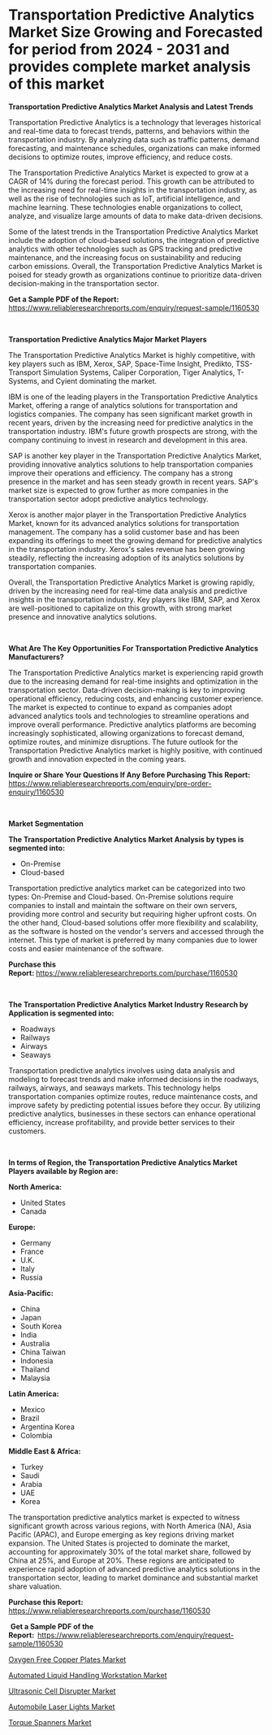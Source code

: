 <p><h1>Transportation Predictive Analytics Market Size Growing and Forecasted for period from 2024 - 2031 and provides complete market analysis of this market</h1></p><p><strong>Transportation Predictive Analytics Market Analysis and Latest Trends</strong></p>
<p><p>Transportation Predictive Analytics is a technology that leverages historical and real-time data to forecast trends, patterns, and behaviors within the transportation industry. By analyzing data such as traffic patterns, demand forecasting, and maintenance schedules, organizations can make informed decisions to optimize routes, improve efficiency, and reduce costs.</p><p>The Transportation Predictive Analytics Market is expected to grow at a CAGR of 14% during the forecast period. This growth can be attributed to the increasing need for real-time insights in the transportation industry, as well as the rise of technologies such as IoT, artificial intelligence, and machine learning. These technologies enable organizations to collect, analyze, and visualize large amounts of data to make data-driven decisions.</p><p>Some of the latest trends in the Transportation Predictive Analytics Market include the adoption of cloud-based solutions, the integration of predictive analytics with other technologies such as GPS tracking and predictive maintenance, and the increasing focus on sustainability and reducing carbon emissions. Overall, the Transportation Predictive Analytics Market is poised for steady growth as organizations continue to prioritize data-driven decision-making in the transportation sector.</p></p>
<p><strong>Get a Sample PDF of the Report:&nbsp;</strong> <a href="https://www.reliableresearchreports.com/enquiry/request-sample/1160530">https://www.reliableresearchreports.com/enquiry/request-sample/1160530</a></p>
<p>&nbsp;</p>
<p><strong>Transportation Predictive Analytics Major Market Players</strong></p>
<p><p>The Transportation Predictive Analytics Market is highly competitive, with key players such as IBM, Xerox, SAP, Space-Time Insight, Predikto, TSS-Transport Simulation Systems, Caliper Corporation, Tiger Analytics, T-Systems, and Cyient dominating the market.</p><p>IBM is one of the leading players in the Transportation Predictive Analytics Market, offering a range of analytics solutions for transportation and logistics companies. The company has seen significant market growth in recent years, driven by the increasing need for predictive analytics in the transportation industry. IBM's future growth prospects are strong, with the company continuing to invest in research and development in this area.</p><p>SAP is another key player in the Transportation Predictive Analytics Market, providing innovative analytics solutions to help transportation companies improve their operations and efficiency. The company has a strong presence in the market and has seen steady growth in recent years. SAP's market size is expected to grow further as more companies in the transportation sector adopt predictive analytics technology.</p><p>Xerox is another major player in the Transportation Predictive Analytics Market, known for its advanced analytics solutions for transportation management. The company has a solid customer base and has been expanding its offerings to meet the growing demand for predictive analytics in the transportation industry. Xerox's sales revenue has been growing steadily, reflecting the increasing adoption of its analytics solutions by transportation companies.</p><p>Overall, the Transportation Predictive Analytics Market is growing rapidly, driven by the increasing need for real-time data analysis and predictive insights in the transportation industry. Key players like IBM, SAP, and Xerox are well-positioned to capitalize on this growth, with strong market presence and innovative analytics solutions.</p></p>
<p>&nbsp;</p>
<p><strong>What Are The Key Opportunities For Transportation Predictive Analytics Manufacturers?</strong></p>
<p><p>The Transportation Predictive Analytics market is experiencing rapid growth due to the increasing demand for real-time insights and optimization in the transportation sector. Data-driven decision-making is key to improving operational efficiency, reducing costs, and enhancing customer experience. The market is expected to continue to expand as companies adopt advanced analytics tools and technologies to streamline operations and improve overall performance. Predictive analytics platforms are becoming increasingly sophisticated, allowing organizations to forecast demand, optimize routes, and minimize disruptions. The future outlook for the Transportation Predictive Analytics market is highly positive, with continued growth and innovation expected in the coming years.</p></p>
<p><strong>Inquire or Share Your Questions If Any Before Purchasing This Report:</strong> <a href="https://www.reliableresearchreports.com/enquiry/pre-order-enquiry/1160530">https://www.reliableresearchreports.com/enquiry/pre-order-enquiry/1160530</a></p>
<p>&nbsp;</p>
<p><strong>Market Segmentation</strong></p>
<p><strong>The Transportation Predictive Analytics Market Analysis by types is segmented into:</strong></p>
<p><ul><li>On-Premise</li><li>Cloud-based</li></ul></p>
<p><p>Transportation predictive analytics market can be categorized into two types: On-Premise and Cloud-based. On-Premise solutions require companies to install and maintain the software on their own servers, providing more control and security but requiring higher upfront costs. On the other hand, Cloud-based solutions offer more flexibility and scalability, as the software is hosted on the vendor's servers and accessed through the internet. This type of market is preferred by many companies due to lower costs and easier maintenance of the software.</p></p>
<p><strong>Purchase this Report:&nbsp;</strong><a href="https://www.reliableresearchreports.com/purchase/1160530">https://www.reliableresearchreports.com/purchase/1160530</a></p>
<p>&nbsp;</p>
<p><strong>The Transportation Predictive Analytics Market Industry Research by Application is segmented into:</strong></p>
<p><ul><li>Roadways</li><li>Railways</li><li>Airways</li><li>Seaways</li></ul></p>
<p><p>Transportation predictive analytics involves using data analysis and modeling to forecast trends and make informed decisions in the roadways, railways, airways, and seaways markets. This technology helps transportation companies optimize routes, reduce maintenance costs, and improve safety by predicting potential issues before they occur. By utilizing predictive analytics, businesses in these sectors can enhance operational efficiency, increase profitability, and provide better services to their customers.</p></p>
<p>&nbsp;</p>
<p><strong>In terms of Region, the Transportation Predictive Analytics Market Players available by Region are:</strong></p>
<p>
    <p> <strong> North America: </strong>
        <ul>
            <li>United States</li>
            <li>Canada</li>
        </ul>
        </p> 
    <p> <strong> Europe: </strong>
        <ul>
            <li>Germany</li>
            <li>France</li>
            <li>U.K.</li>
            <li>Italy</li>
            <li>Russia</li>
        </ul>
        </p> 
    <p> <strong> Asia-Pacific: </strong>
        <ul>
            <li>China</li>
            <li>Japan</li>
            <li>South Korea</li>
            <li>India</li>
            <li>Australia</li>
            <li>China Taiwan</li>
            <li>Indonesia</li>
            <li>Thailand</li>
            <li>Malaysia</li>
        </ul>
        </p> 
    <p> <strong> Latin America: </strong>
        <ul>
            <li>Mexico</li>
            <li>Brazil</li>
            <li>Argentina Korea</li>
            <li>Colombia</li>
        </ul>
        </p> 
    <p> <strong> Middle East & Africa: </strong>
        <ul>
            <li>Turkey</li>
            <li>Saudi</li>
            <li>Arabia</li>
            <li>UAE</li>
            <li>Korea</li>
        </ul>
    </p>
    </p>
<p><p>The transportation predictive analytics market is expected to witness significant growth across various regions, with North America (NA), Asia Pacific (APAC), and Europe emerging as key regions driving market expansion. The United States is projected to dominate the market, accounting for approximately 30% of the total market share, followed by China at 25%, and Europe at 20%. These regions are anticipated to experience rapid adoption of advanced predictive analytics solutions in the transportation sector, leading to market dominance and substantial market share valuation.</p></p>
<p><strong>Purchase this Report: </strong><a href="https://www.reliableresearchreports.com/purchase/1160530">https://www.reliableresearchreports.com/purchase/1160530</a></p>
<p>&nbsp;<strong>Get a Sample PDF of the Report:&nbsp;&nbsp;</strong><a href="https://www.reliableresearchreports.com/enquiry/request-sample/1160530">https://www.reliableresearchreports.com/enquiry/request-sample/1160530</a></p>
<p><strong></strong></p>
<p><p><a href="https://github.com/brentleyjimmiealvaradoz4l1rea/Market-Research-Report-List-1/blob/main/oxygen-free-copper-plates-market.md">Oxygen Free Copper Plates Market</a></p><p><a href="https://medium.com/@oliviastone00/automated-liquid-handling-workstation-market-outlook-industry-overview-and-forecast-2024-to-2031-3df1e6194d01">Automated Liquid Handling Workstation Market</a></p><p><a href="https://medium.com/@oliviastone00/ultrasonic-cell-disrupter-market-outlook-industry-overview-and-forecast-2024-to-2031-ad5f024b2c0c">Ultrasonic Cell Disrupter Market</a></p><p><a href="https://github.com/eeaveuhhh/Market-Research-Report-List-1/blob/main/automobile-laser-lights-market.md">Automobile Laser Lights Market</a></p><p><a href="https://medium.com/@sarahchavez1995/decoding-torque-spanners-market-metrics-market-share-trends-and-growth-patterns-4a22b615a2f2">Torque Spanners Market</a></p></p>